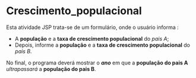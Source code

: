 # Crescimento_populacional
 Esta atividade JSP trata-se de um formulário, onde o usuário informa :
 - A **população** e a **taxa de crescimento populacional** do *pais A*;
 - Depois, informe a **população** e a **taxa de crescimento populacional** do _pais B_.
 
No final, o programa deverá mostrar o **_ano_** em que a **população do pais A** *ultrapassará* a **população do pais B**.

